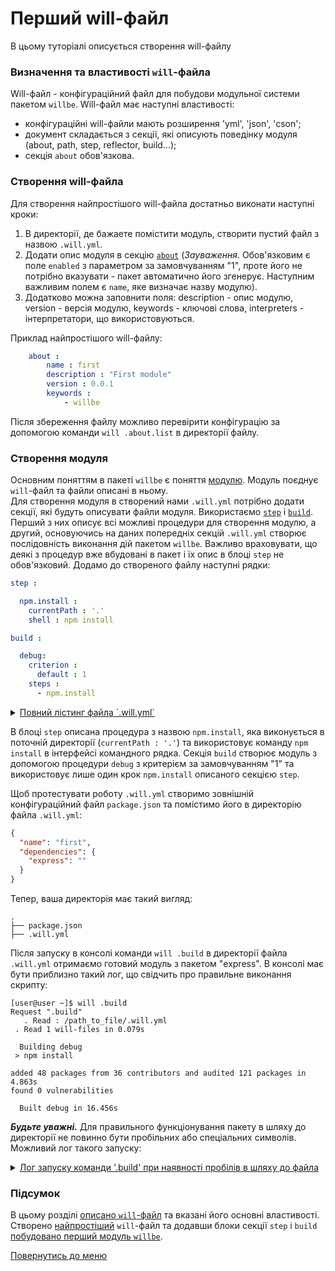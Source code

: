 # Перший will-файл

В цьому туторіалі описується створення will-файлу

### <a name="will-file-futures"></a> Визначення та властивості `will`-файла
Will-файл - конфігураційний файл для побудови модульної системи пакетом `willbe`.
Will-файл має наступні властивості:
- конфігураційні will-файли мають розширення 'yml', 'json', 'cson';
- документ складається з секції, які описують поведінку модуля (about, path, step, reflector, build...);
- секція `about` обов'язкова.  

### <a name="will-file-creation"></a> Створення will-файла
Для створення найпростішого will-файла достатньо виконати наступні кроки:
1. В директорії, де бажаете помістити модуль, створити пустий файл з назвою `.will.yml`.
1.  Додати опис модуля в секцію  [`about`](WillFileStructure.md#about) (_Зауваження_. Обов'язковим є поле `enabled` з параметром за замовчуванням "1", проте його не потрібно вказувати - пакет автоматично його згенерує. Наступним важливим полем є `name`, яке визначає назву модулю).
1. Додатково можна заповнити поля: description - опис модулю, version - версія модулю, keywords - ключові слова, interpreters - інтерпретатори, що використовуються.

Приклад найпростішого will-файлу:
``` yaml
    about :
        name : first
        description : "First module"
        version : 0.0.1
        keywords :
            - willbe
```

Після збереження файлу можливо перевірити конфігурацію за допомогою команди `will .about.list` в директорії файлу.

### <a name="will-module-creation"></a> Створення модуля
Основним поняттям в пакеті `willbe` є поняття [модулю](Concepts.ukr.md#module). Модуль поєднує `will`-файл та файли описані в ньому.  
Для створення модуля в створений нами `.will.yml` потрібно додати секції, які будуть описувати файли модуля. Використаємо [`step`](WillFileStructure.md#step) і [`build`](WillFileStructure.md#build). Перший з них описує всі можливі процедури для створення модулю, а другий, основуючись на даних попередніх секцій `.will.yml` створює послідовність виконання дій пакетом `willbe`. Важливо враховувати, що деякі з процедур вже вбудовані в пакет і їх опис в блоці `step` не обов'язковий.
Додамо до створеного файлу наступні рядки:
```yaml
step :

  npm.install :
    currentPath : '.'
    shell : npm install

build :

  debug:
    criterion :
      default : 1
    steps :
      - npm.install
```

<details>
  <summary><u>Повний лістинг файла `.will.yml`</u></summary>

```yaml
about :

  name : first
  description : "First module"
  version : 0.0.1
  keywords :
      - willbe

step :

  npm.install :
    currentPath : '.'
    shell : npm install

build :

  debug:
    criterion :
      default : 1
    steps :
      - npm.install
```
</details>

<p></p>

В блоці `step` описана процедура з назвою `npm.install`, яка виконується в поточній директорії (`currentPath : '.'`) та використовує команду `npm install` в інтерфейсі командного рядка.
Секція `build` створює модуль з допомогою процедури `debug` з критерієм за замовчуванням "1" та використовує лише один крок `npm.install` описаного секцією `step`.

Щоб протестувати роботу `.will.yml` створимо зовнішній конфігураційний файл `package.json` та помістимо його в директорію файла `.will.yml`:
``` json
{
  "name": "first",
  "dependencies": {
    "express": ""
  }
}
```

Тепер, ваша директорія має такий вигляд:

```
.
├── package.json
├── .will.yml
```

Після запуску в консолі команди `will .build` в директорії файла `.will.yml` отримаємо готовий модуль з пакетом "express".
В консолі має бути приблизно такий лог, що свідчить про правильне виконання скрипту:
```
[user@user ~]$ will .build
Request ".build"
   . Read : /path_to_file/.will.yml
 . Read 1 will-files in 0.079s

  Building debug
 > npm install

added 48 packages from 36 contributors and audited 121 packages in 4.863s
found 0 vulnerabilities

  Built debug in 16.456s

```

**_Будьте уважні._** Для правильного функціонування пакету в шляху до директорії не повинно бути пробільних або спеціальних символів. Можливий лог такого запуску:
<details>
  <summary><u>Лог запуску команди '.build' при наявності пробілів в шляху до файла</u></summary>

```
willbe@willbe:PATH_WITH_SPACES# will .build
Request ".build"
   . Read : PATH_WITH_SPACES.will.yml
   . Read 1 will-files in 0.065s
 ! Failed to read submodule::Tools, try to download it with .submodules.download or even clean it before downloading
 ! Failed to read submodule::PathFundamentals, try to download it with .submodules.download or even clean it before downloading

  Building debug
 * Message
Failed to download submodules of module::PATH_WITH_SPACES
Failed to download module::Tools
Failed to form destination filter
Assertion fails           

 * Condensed calls stack
    at wFileRecordFilter._formFinal (/usr/local/lib/node_modules/willbe/node_modules/wFiles/proto/dwtools/amid/files/l1/FileRecordFilter.s:332:5)
    etc.
```
</details>

### Підсумок
В цьому розділі [описано `will`-файл](#will-file-futures) та вказані його основні властивості.
Створено [найпростіший](#will-file-creation) `will`-файл та додавши блоки секції `step` i `build ` [побудовано перший модуль `willbe`](#will-module-creation).

[Повернутись до меню](Topics.md)
